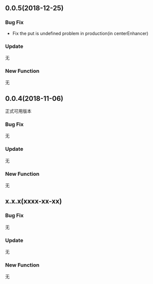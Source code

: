 ## 0.0.5(2018-12-25)

### Bug Fix

- Fix the put is undefined problem in production(in centerEnhancer)

### Update

无

### New Function

无

## 0.0.4(2018-11-06)

正式可用版本

### Bug Fix

无

### Update

无

### New Function

无

## x.x.x(xxxx-xx-xx)

### Bug Fix

无

### Update

无

### New Function

无
